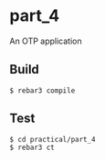 part_4
======

An OTP application

Build
-----

    $ rebar3 compile

Test
----
    $ cd practical/part_4
    $ rebar3 ct
